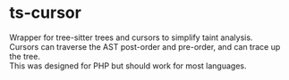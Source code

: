 # ts-cursor
Wrapper for tree-sitter trees and cursors to simplify taint analysis.  
Cursors can traverse the AST post-order and pre-order, and can trace up the tree.  
This was designed for PHP but should work for most languages.  
